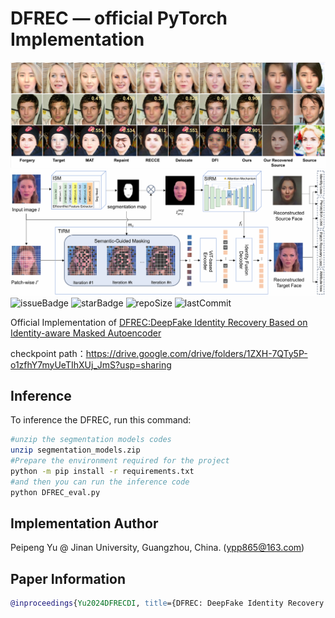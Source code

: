 # DFREC &mdash; official PyTorch Implementation

![](./assets/teaser.png)
![](./assets/framework.png)
![issueBadge](https://img.shields.io/github/issues/botianzhe/DFREC)   ![starBadge](https://img.shields.io/github/stars/botianzhe/DFREC)   ![repoSize](https://img.shields.io/github/repo-size/botianzhe/DFREC)  ![lastCommit](https://img.shields.io/github/last-commit/botianzhe/DFREC) 

Official Implementation of [DFREC:DeepFake Identity Recovery Based on Identity-aware Masked Autoencoder](https://openreview.net/pdf?id=nxVUqDXJZG)

checkpoint path：https://drive.google.com/drive/folders/1ZXH-7QTy5P-o1zfhY7myUeTIhXUj_JmS?usp=sharing

## Inference
To inference the DFREC, run this command:

```bash
#unzip the segmentation models codes
unzip segmentation_models.zip
#Prepare the environment required for the project
python -m pip install -r requirements.txt
#and then you can run the inference code
python DFREC_eval.py
```

## Implementation Author

Peipeng Yu @ Jinan University, Guangzhou, China. (ypp865@163.com)

## Paper Information

```bibtex
@inproceedings{Yu2024DFRECDI, title={DFREC: DeepFake Identity Recovery Based on Identity-aware Masked Autoencoder}, author={Peipeng Yu and Hui Gao and Zhitao Huang and Zhihua Xia and Chip-Hong Chang}, year={2024}, url={https://api.semanticscholar.org/CorpusID:274610259} }
```

